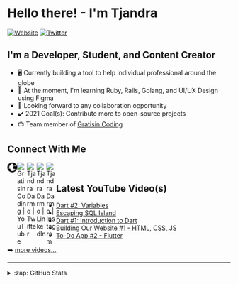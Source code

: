 # Hello there! - I'm Tjandra

[![Website](https://img.shields.io/website?down_color=%236c7a89&style=for-the-badge&up_color=%23019875&up_message=visit&url=https%3A%2F%2Ftjandradarmo.me)](https://tjandradarmo.me)
[![Twitter](https://img.shields.io/twitter/follow/tjandra_darmo?color=%231DA1F2&style=for-the-badge)](https://twitter.com/tjandra_darmo)

## I'm a Developer, Student, and Content Creator

- 🖥️ Currently building a tool to help individual professional around the globe
- 📖 At the moment, I'm learning Ruby, Rails, Golang, and UI/UX Design using Figma
- 👐 Looking forward to any collaboration opportunity
- ✔️ 2021 Goal(s): Contribute more to open-source projects
- 📺 Team member of [Gratisin Coding](https://www.youtube.com/channel/UCpL-WlkEpE_YMIfGqWEkS1g)

## Connect With Me

[<img align="left" alt="tjandradarmo.me" width="22px" src="https://raw.githubusercontent.com/iconic/open-iconic/master/svg/globe.svg" />](https://tjandradarmo.me)
[<img align="left" alt="Gratisin Coding | YouTube" width="22px" src="https://cdn.jsdelivr.net/npm/simple-icons@v3/icons/youtube.svg" />](https://www.youtube.com/channel/UCpL-WlkEpE_YMIfGqWEkS1g)
[<img align="left" alt="Tjandra Darmo | Twitter" width="22px" src="https://cdn.jsdelivr.net/npm/simple-icons@v3/icons/twitter.svg" />](https://twitter.com/tjandra_darmo)
[<img align="left" alt="Tjandra Darmo | LinkedIn" width="22px" src="https://cdn.jsdelivr.net/npm/simple-icons@v3/icons/linkedin.svg" />](https://linkedin.com/in/tjandra-darmo)
[<img align="left" alt="Tjandra Darmo | Instagram" width="22px" src="https://cdn.jsdelivr.net/npm/simple-icons@v3/icons/instagram.svg" />](https://instagram.com/tjandra_darmo)

<br>

## Latest YouTube Video(s)

<!-- YouTube:START -->
- [Dart #2: Variables](https://www.youtube.com/watch?v=hcCxvlRerNo)
- [Escaping SQL Island](https://www.youtube.com/watch?v=Ur4Y-iNcV4A)
- [Dart #1: Introduction to Dart](https://www.youtube.com/watch?v=3g4QUHwcLnQ)
- [Building Our Website #1 - HTML, CSS, JS](https://www.youtube.com/watch?v=a-ZIPcH6LLE)
- [To-Do App #2 - Flutter](https://www.youtube.com/watch?v=9JLZoHkPFd0)
<!-- YouTube:END -->

➡️ [more videos...](https://www.youtube.com/channel/UCpL-WlkEpE_YMIfGqWEkS1g)

---

<details>
  <summary>:zap: GitHub Stats</summary>

  <br>
  <img align="left" alt="Tjandra Darmo's GitHub Stats" src="https://github-readme-stats.vercel.app/api?username=TjandraD&include_all_commits=true&count_private=true&show_icons=true&theme=nord" />

</details>

